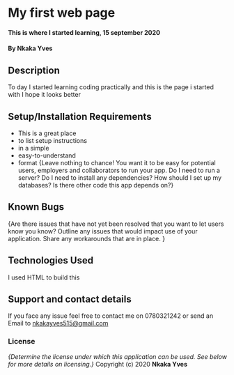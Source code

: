 # My first web page
#### This is where I started learning, 15 september 2020
#### By **Nkaka Yves**
## Description
To day I started learning coding practically and this is the page i started with I hope it looks better
## Setup/Installation Requirements
* This is a great place
* to list setup instructions
* in a simple
* easy-to-understand
* format
{Leave nothing to chance! You want it to be easy for potential users, employers and collaborators to run your app. Do I need to run a server? Do I need to install any dependencies? How should I set up my databases? Is there other code this app depends on?}
## Known Bugs
{Are there issues that have not yet been resolved that you want to let users know you know? Outline any issues that would impact use of your application. Share any workarounds that are in place. }
## Technologies Used
I used HTML to build this
## Support and contact details
If you face any issue feel free to contact me on 0780321242 or send an Email to nkakayves515@gmail.com
### License
*{Determine the license under which this application can be used.  See below for more details on licensing.}*
Copyright (c) 2020 **Nkaka Yves**
